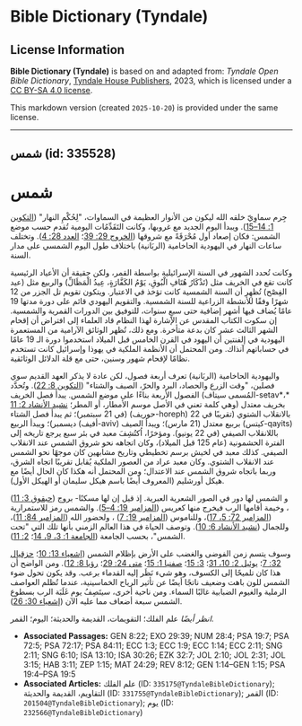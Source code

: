 # Bible Dictionary (Tyndale)

## License Information

**Bible Dictionary (Tyndale)** is based on and adapted from: _Tyndale Open Bible Dictionary_, [Tyndale House Publishers](https://tyndaleopenresources.com/), 2023, which is licensed under a [CC BY-SA 4.0 license](https://creativecommons.org/licenses/by-sa/4.0/legalcode.en).

This markdown version (created `2025-10-20`) is provided under the same license.



--------------------------------

## شمس (id: 335528)

شمس
===

جِرم سماوِيّ خلقه الله ليكون من الأنوار العظيمة في السماوات، "لِحُكْمِ النهار" ([التكوين 1: 14–15](https://ref.ly/Gen1:14-Gen1:15)). ويبدأ اليوم الجديد مع غروبها، وكانت التَقَدِّمُات اليومية تُقدم حسب موضع الشمس: فكان إصعاد أول مُحْرَقَةً مع شروقها ([الخروج 29: 39](https://ref.ly/Exod29:39)؛ [العدد 28: 4](https://ref.ly/Num28:4)). وتختلف ساعات النهار في اليهودية الحاخامية (الربَانية) باختلاف طول اليوم الشمسي على مدار السنة.

وكانت تُحدد الشهور في السنة الإسرائيلية بواسطة القمر، ولكن حقيقة أن الأعياد الرئيسية كانت تقع في الخريف مثل (تَذْكَارُ هُتَافِ الْبُوقِ، يَوْمُ الكَفَّارَةٍ، عِيدُ الْمَظَالِّ) والربيع مثل (عيد الفِصْح) تُظهِر أن السنة الشمسية كانت تؤخذ في الاعتبار. ويتكون تقويم تل الجزر من 12 شهرًا وفقًا للأنشطة الزراعية للسنة الشمسية. والتقويم اليهودي قائم على دورة مدتها 19 عامًا يُضاف فيها أشهر إضافية حتى سبعٍ سنوات، للتوفيق بين الدورات القمرية والشمسية. إن سكوت الكتاب المقدس عن الإشارة لهذا النظام قاد العلماء إلى افتراض أن إقحام الشهر الثالث عشر كان بدعة متأخرة. ومع ذلك، تُظهر الوثائق الآرامية من المستعمرة اليهودية في إلفنتين أن اليهود في القرن الخامس قبل الميلاد استخدموا دورة الـ 19 عامًا في حساباتهم آنذاك. ومن المحتمل أن الأنظمة الملكية في يهوذا وإسرائيل كانت تستخدم نظامًا لإقحام شهور وسنين، حتى مع قلة الدلائل الوثائقية.

واليهودية الحاخامية (الربَانية) تعرف أربعة فصول، لكن عادة لا يذكر العهد القديم سوي فصلين، "وقت الزرع والحصاد، البرد والحرّ، الصيف والشتاء" ([التكوين 8: 22](https://ref.ly/Gen8:22)). وتُحدَّد الفصول الأربعة بناءًا على موضع الشمس. يبدأ فصل الخريف (المُسمى سيتاف\-setav*،* وهي كلمة تعني في الأصل موسم الأمطار، أو المطر؛ [نشيد الأنشاد 2: 11](https://ref.ly/Song2:11)) بخريف معتدل (في 21 سبتمبر)؛ ثم يبدأ فصل الشتاء (حوريف\-horeph) بالانقلاب الشتوي (تقريبًا في 22 ديسمبر)؛ ويبدأ الربيع (أفيف\-aviv) بربيع معتدل (21 مارس)؛ ويبدأ الصيف (كيتس\-qayits) باللانقلاب الصيفي (في 22 يونيو). ومؤخرًا، اُكتُشِفَ معبد في بئر سبع يرجع تاريخه إلى الفترة الحشمونية (عام 125 قبل الميلاد)، وكان اتجاهه نحو شروق الشمس عند الانقلاب الصيفي. كذلك معبد في لخيش برسم تخطيطي وتاريخ مشابهين كان موجهًا نحو الشمس عند الانقلاب الشتوي. وكان معبد عراد من العصور الملكية يُقابل تقريبًا اتجاه الشرق، وربما باتجاه شروق الشمس عند الاعتدال؛ ومن المحتمل أنه هكذا كان الحال أيضًا مع هيكل أورشليم (المعروف أيضًا باسم هيكل سليمان أو الهيكل الأول).

و الشمس لها دور في الصور الشعرية العبرية. إذ قيل إن لها مسكنًا\- بروج ([حبقوق 3: 11](https://ref.ly/Hab3:11)) ، وخيمة أقامها الرب فيخرج منها كعريس ([المزامير 19: 4–5](https://ref.ly/Ps19:4-Ps19:5)). والشمس رمز للاستمرارية ([المزامير 72: 5، 17](https://ref.ly/Ps72:5,Ps72:17))، وللناموس ([المزامير 19: 7](https://ref.ly/Ps19:7)) ، ولحضور الله ([المزامير 84: 11](https://ref.ly/Ps84:11))، وللجمال ([نشيد الأنشاد 6: 10](https://ref.ly/Song6:10)). وتوصف الحياة في هذا العالم الزمني بأنها تلك التي "تحت الشمس"، بحسب الجامعة ([الجامعة 1: 3، 9، 14](https://ref.ly/Eccl1:3,Eccl1:9,Eccl1:14)؛ [2: 11](https://ref.ly/Eccl2:11)).

وسوف يتسم زمن الفوضى والغضب على الأرض بإظلام الشمس ([إشعياء 13: 10](https://ref.ly/Isa13:10)؛ [حزقيال 32: 7](https://ref.ly/Ezek32:7)؛ [يوئيل 2: 10، 31](https://ref.ly/Joel2:10,Joel2:31)؛ [3: 15](https://ref.ly/Joel3:15)؛ [صفنيا 1: 15](https://ref.ly/Zeph1:15)؛ [متى 24: 29](https://ref.ly/Matt24:29)؛ [رؤيا 8: 12](https://ref.ly/Rev8:12)). ومن الواضح أن هذا كان تلميحًا إلى الكسوف، وهو شيء نَظَر إليه القدماء برعب. وقد يكون تحول ضوء الشمس للون باهت وضعيف ناتجًا أيضًا عن تأثير الرياح الخماسينية، عندما تُظلم العواصف الرملية والغيوم الضبابية غالبًا السماء. ومن ناحية أخرى، سيتَصِفُ يوم غَلَبَة الرب بسطوع الشمس سبعة أضعاف مما عليه الآن ([إشعياء 30: 26](https://ref.ly/Isa30:26)).

*انظر أيضًا* علم الفلك؛ التقويمات، القديمة والحديثة؛ اليوم؛ القمر.

* **Associated Passages:** GEN 8:22; EXO 29:39; NUM 28:4; PSA 19:7; PSA 72:5; PSA 72:17; PSA 84:11; ECC 1:3; ECC 1:9; ECC 1:14; ECC 2:11; SNG 2:11; SNG 6:10; ISA 13:10; ISA 30:26; EZK 32:7; JOL 2:10; JOL 2:31; JOL 3:15; HAB 3:11; ZEP 1:15; MAT 24:29; REV 8:12; GEN 1:14–GEN 1:15; PSA 19:4–PSA 19:5
* **Associated Articles:** علم الفلك (ID: `335175@TyndaleBibleDictionary`); التقاويم، القديمة والحديثة (ID: `331755@TyndaleBibleDictionary`); القمر (ID: `201504@TyndaleBibleDictionary`); يوم (ID: `232566@TyndaleBibleDictionary`)

